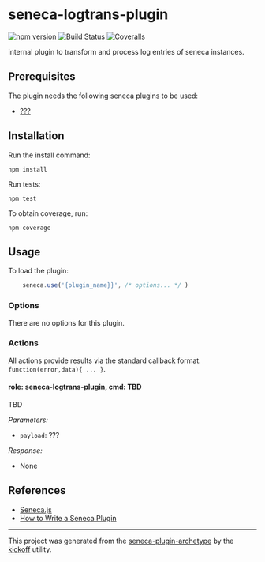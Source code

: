 # seneca-logtrans-plugin

[![npm version][npm-badge]][npm-url]
[![Build Status][travis-badge]][travis-url]
[![Coveralls][BadgeCoveralls]][Coveralls]

internal plugin to transform and process log entries of seneca instances.

## Prerequisites

The plugin needs the following seneca plugins to be used:

- [???](https://www.npmjs.com/package/seneca-???)


## Installation

Run the install command:

    npm install

Run tests:

    npm test

To obtain coverage, run:

    npm coverage

## Usage

To load the plugin:

```JavaScript
    seneca.use('{plugin_name}}', /* options... */ )
```

### Options

There are no options for this plugin.


### Actions

All actions provide results via the standard callback format: `function(error,data){ ... }`.

#### role: seneca-logtrans-plugin, cmd: TBD

TBD

_Parameters:_

- `payload`: ???

_Response:_ 

- None


## References

- [Seneca.js](http://senecajs.org/)
- [How to Write a Seneca Plugin](http://senecajs.org/docs/tutorials/how-to-write-a-plugin.html)

---

This project was generated from the [seneca-plugin-archetype](https://github.com/tombenke/seneca-plugin-archetype)
by the [kickoff](https://github.com/tombenke/kickoff) utility.

[npm-badge]: https://badge.fury.io/js/seneca-logtrans-plugin.svg
[npm-url]: https://badge.fury.io/js/seneca-logtrans-plugin
[travis-badge]: https://api.travis-ci.org/tombenke/seneca-logtrans-plugin.svg
[travis-url]: https://travis-ci.org/tombenke/seneca-logtrans-plugin
[Coveralls]: https://coveralls.io/github/tombenke/seneca-logtrans-plugin?branch=master
[BadgeCoveralls]: https://coveralls.io/repos/github/tombenke/seneca-logtrans-plugin/badge.svg?branch=master

